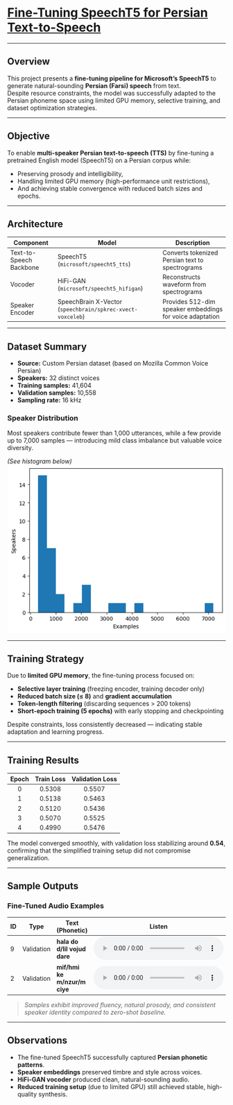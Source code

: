 #  [Fine-Tuning SpeechT5 for Persian Text-to-Speech](https://github.com/Leili-M/Fine-tuning-SpeechT5-for-Persian-TTS)



---

##  Overview

This project presents a **fine-tuning pipeline for Microsoft’s SpeechT5** to generate natural-sounding **Persian (Farsi) speech** from text.  
Despite resource constraints, the model was successfully adapted to the Persian phoneme space using limited GPU memory, selective training, and dataset optimization strategies.

---

## Objective

To enable **multi-speaker Persian text-to-speech (TTS)** by fine-tuning a pretrained English model (SpeechT5) on a Persian corpus while:
- Preserving prosody and intelligibility,
- Handling limited GPU memory (high-performance unit restrictions),
- And achieving stable convergence with reduced batch sizes and epochs.

---

##  Architecture

| Component | Model | Description |
|------------|--------|-------------|
| Text-to-Speech Backbone | SpeechT5 (`microsoft/speecht5_tts`) | Converts tokenized Persian text to spectrograms |
| Vocoder | HiFi-GAN (`microsoft/speecht5_hifigan`) | Reconstructs waveform from spectrograms |
| Speaker Encoder | SpeechBrain X-Vector (`speechbrain/spkrec-xvect-voxceleb`) | Provides 512-dim speaker embeddings for voice adaptation |

---

##  Dataset Summary

- **Source:** Custom Persian dataset (based on Mozilla Common Voice Persian)  
- **Speakers:** 32 distinct voices  
- **Training samples:** 41,604  
- **Validation samples:** 10,558  
- **Sampling rate:** 16 kHz  

### Speaker Distribution
Most speakers contribute fewer than 1,000 utterances, while a few provide up to 7,000 samples — introducing mild class imbalance but valuable voice diversity.

*(See histogram below)*  
![speaker_distribution](speaker_distribution.png)

---

##  Training Strategy

Due to **limited GPU memory**, the fine-tuning process focused on:
- **Selective layer training** (freezing encoder, training decoder only)  
- **Reduced batch size (≤ 8)** and **gradient accumulation**  
- **Token-length filtering** (discarding sequences > 200 tokens)  
- **Short-epoch training (5 epochs)** with early stopping and checkpointing  

Despite constraints, loss consistently decreased — indicating stable adaptation and learning progress.

---

##  Training Results

| Epoch | Train Loss | Validation Loss |
|:------:|:-----------:|:----------------:|
| 0 | 0.5308 | 0.5507 |
| 1 | 0.5138 | 0.5463 |
| 2 | 0.5120 | 0.5436 |
| 3 | 0.5070 | 0.5525 |
| 4 | 0.4990 | 0.5476 |

The model converged smoothly, with validation loss stabilizing around **0.54**, confirming that the simplified training setup did not compromise generalization.

---

##  Sample Outputs

###  Fine-Tuned Audio Examples

| ID | Type | Text (Phonetic) | Listen |
|----|------|------------------|--------|
| 9 | Validation | **hala do d/lil vojud dare** | <audio controls><source src="samples/val_9.wav" type="audio/wav">Your browser does not support the audio element.</audio> |
| 2 | Validation | **mif/hmi ke m/nzur/m ciye** | <audio controls><source src="samples/val_2.wav" type="audio/wav">Your browser does not support the audio element.</audio> |


> *Samples exhibit improved fluency, natural prosody, and consistent speaker identity compared to zero-shot baseline.*

---

##  Observations

- The fine-tuned SpeechT5 successfully captured **Persian phonetic patterns**.  
- **Speaker embeddings** preserved timbre and style across voices.  
- **HiFi-GAN vocoder** produced clean, natural-sounding audio.  
- **Reduced training setup** (due to limited GPU) still achieved stable, high-quality synthesis.

